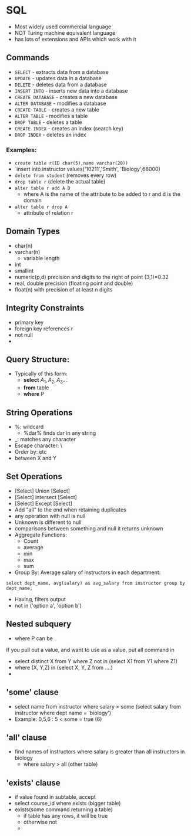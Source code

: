 # SQL
* Most widely used commercial language
* NOT Turing machine equivalent language
* has lots of extensions and APIs which work with it

## Commands
* `SELECT` - extracts data from a database
* `UPDATE` - updates data in a database
* `DELETE` - deletes data from a database
* `INSERT INTO` - inserts new data into a database
* `CREATE DATABASE` - creates a new database
* `ALTER DATABASE` - modifies a database
* `CREATE TABLE` - creates a new table
* `ALTER TABLE` - modifies a table
* `DROP TABLE` - deletes a table
* `CREATE INDEX` - creates an index (search key)
* `DROP INDEX` - deletes an index

### Examples:
* `create table r(ID char(5),name varchar(20)) `
* `insert into instructor values('10211','Smith', 'Biology',66000)
* `delete from student` (removes every row)
* `drop table r` (delete the actual table)
* `alter table r add A D` 
	* where A is the name of the attribute to be added to r and d is the domain
* `alter table r drop A`
	* attribute of relation r 

## Domain Types
* char(n)
* varchar(n)
	* variable length
* int
* smallint
* numeric(p,d) precision and digits to the right of point (3,1)=0.32
* real, double precision (floating point and double)
* float(n) with precision of at least n digits

## Integrity Constraints
* primary key
* foreign key references r
* not null
* 
## Query Structure:
* Typically of this form:
	* **select** $A_1, A_2, A_3...$
	* **from** table 
	* **where** P

## String Operations
* %: wildcard
	* %dar%  finds dar in any string
* \_: matches any character
* Escape character: \
* Order by:   etc
* between X and Y

## Set Operations
* [Select] Union [Select]
* [Select] intersect [Select]
* [Select] Except [Select]
* Add "all" to the end when retaining duplicates
* any operation with null is null
* Unknown is different to null
* comparisons between something and null it returns unknown
* Aggregate Functions:
	* Count
	* average
	* min
	* max
	* sum
* Group By: Average salary of instructors in each department:

`select dept_name, avg(salary) as avg_salary
from instructor
group by dept_name;`

* Having, filters output
* not in ('option a', 'option b')

## Nested subquery
* where P can be 

If you pull out a value, and want to use as a value, put all command in

* select distinct X from Y where Z not in (select X1 from Y1 where Z1)
* where (X, Y,Z) in (select X, Y, Z from ....)
* 

## 'some' clause
* select name from instructor where salary > some (select salary from instructor where dept name = 'biology')
* Example: 
	0,5,6 : 5 < some = true (6)


## 'all' clause
* find names of instructors where salary is greater than all instructors in biology
	* where salary > all (other table)

## 'exists' clause
* if value found in subtable, accept
* select course_id where exists (bigger table)
* exists(some command returning a table)
	* if table has any rows, it will be true
	* otherwise not
	* 